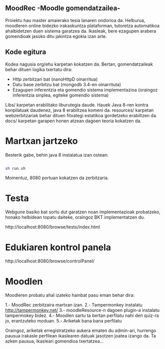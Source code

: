 ## MoodRec -Moodle gomendatzailea-

Proiektu hau master amaierako tesia lanaren ondorioa da. Helburua, moodleren online bidezko
irakaskuntza plataforman, tutoretza automatikoa ahalbidetzen duen sistema garatzea da. Ikasleak,
bere ezagupen arabera gomendioak jasoko ditu jakintza egokia izan arte.

## Kode egitura

Kodea nagusia org/ehu karpetan kokatzen da. Bertan, gomendatzaileak behar dituen logika txertatu dira:

- Http zerbitzari bat (nanoHttpD oinarritua)
- Datu base zerbitzu bat (mongodb 3.4-en oinarrituta)
- Ezagupen inferentzia eta gomendio sistema implementazioa (oraingoz inferentzia sinplea, egiteke gomendio sistema)

Libs/ karpetan erabilitako liburutegia daude. Hauek Java 8-ren kontra konpilatuak daudenez, java 8 erabiltzea komeni da.
resources/ karpetan webzerbitzariak behar dituen fitxategi estatikoa gordetzeko erabiltzen da.
docs/ karpetan garapen honen atzean dagoen teoria kokatzen da.


# Martxan jartzeko

Besterik gabe, behin java 8 instalatua izan ostean:

```bash

sh run.sh

```
Momentuz, 8080 portuan kokatzen da zerbitzaria.

# Testa

Webgune basiko bat sortu dut garatzen noan implementazioak probatzeko, honako helbidean topatu daiteke,
oraingoz BKT implementatzen du.

http://localhost:8080/browse/tests/index.html

# Edukiaren kontrol panela

http://localhost:8080/browse/controlPanel/

# Moodlen 

Moodleren probatu ahal izateko hainbat pasu eman behar dira:

1.- MoodRec zerbitzaira martxan izan.
2.- Tampermonkey instalatu http://tampermonkey.net/
3.- moodleResource-n dagoen plugin-a instalatu tampermokey bidez.
4.- Moodlen sartu ta bertan perfilatu nahi den quiz-ra jo, erantzuteko moduan.
5.- Ariketak bana bana perfilatu

Oraingoz, ariketak erregistratzeko aukera ematen du admin-ari, hurrengo pausua
irakasle perfilean ikaslearen datuak jasotzen joatea izango da. Ta azken pausua,
ikasleari gomendioa txertatzea...
